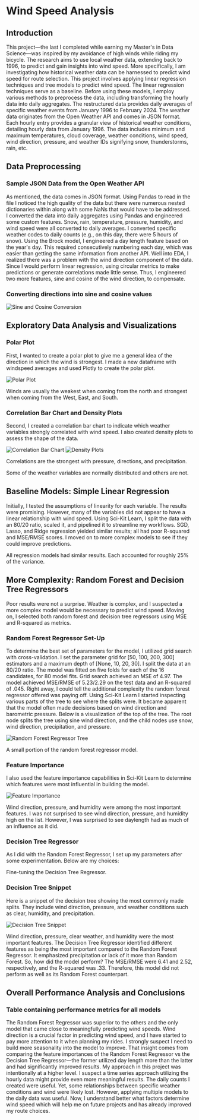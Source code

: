 # Wind Speed Analysis

## Introduction
This project—the last I completed while earning my Master's in Data Science—was inspired by my avoidance of high winds while riding my bicycle. The research aims to use local weather data, extending back to 1996, to predict and gain insights into wind speed.
More specifically, I am investigating how historical weather data can be harnessed to predict wind speed for route selection. This project involves applying linear regression techniques and tree models to predict wind speed. The linear regression techniques serve as a baseline. Before using these models, I employ various methods to preprocess the data, including transforming the hourly data into daily aggregates. The restructured data provides daily averages of specific weather events from January 1996 to February 2024.
The weather data originates from the Open Weather API and comes in JSON format. Each hourly entry provides a granular view of historical weather conditions, detailing hourly data from January 1996. The data includes minimum and maximum temperatures, cloud coverage, weather conditions, wind speed, wind direction, pressure, and weather IDs signifying snow, thunderstorms, rain, etc.

## Data Preprocessing

### Sample JSON Data from the Open Weather API
As mentioned, the data comes in JSON format. Using Pandas to read in the file I noticed the high quality of the data but there were numerous nested dictionaries within along with some NaNs that would have to be addressed.
I converted the data into daily aggregates using Pandas and engineered some custom features.
Snow, rain, temperature, pressure, humidity, and wind speed were all converted to daily averages.
I converted specific weather codes to daily counts (e.g., on this day, there were 5 hours of snow).
Using the Brock model, I engineered a day length feature based on the year's day. This required consecutively numbering each day, which was easier than getting the same information from another API.
Well into EDA, I realized there was a problem with the wind direction component of the data. Since I would perform linear regression, using circular metrics to make predictions or generate correlations made little sense. Thus, I engineered two more features, sine and cosine of the wind direction, to compensate.

### Converting directions into sine and cosine values

![Sine and Cosine Conversion](path/to/your/image/sine_cosine_conversion.png)

## Exploratory Data Analysis and Visualizations

### Polar Plot
First, I wanted to create a polar plot to give me a general idea of the direction in which the wind is strongest. I made a new dataframe with windspeed averages and used Plotly to create the polar plot.

![Polar Plot](path/to/your/image/polar_plot.png)

Winds are usually the weakest when coming from the north and strongest when coming from the West, East, and South.

### Correlation Bar Chart and Density Plots
Second, I created a correlation bar chart to indicate which weather variables strongly correlated with wind speed. I also created density plots to assess the shape of the data.

![Correlation Bar Chart](path/to/your/image/correlation_bar_chart.png)
![Density Plots](path/to/your/image/density_plots.png)

Correlations are the strongest with pressure, directions, and precipitation.

Some of the weather variables are normally distributed and others are not.

## Baseline Models: Simple Linear Regression
Initially, I tested the assumptions of linearity for each variable. The results were promising. However, many of the variables did not appear to have a linear relationship with wind speed. Using Sci-Kit Learn, I split the data with an 80/20 ratio, scaled it, and pipelined it to streamline my workflows.
SGD, Lasso, and Ridge regression yielded similar results; all had poor R-squared and MSE/RMSE scores. I moved on to more complex models to see if they could improve predictions.

All regression models had similar results. Each accounted for roughly 25% of the variance.

## More Complexity: Random Forest and Decision Tree Regressors
Poor results were not a surprise. Weather is complex, and I suspected a more complex model would be necessary to predict wind speed. Moving on, I selected both random forest and decision tree regressors using MSE and R-squared as metrics.

### Random Forest Regressor Set-Up
To determine the best set of parameters for the model, I utilized grid search with cross-validation. I set the parameter grid for [50, 100, 200, 300] estimators and a maximum depth of [None, 10, 20, 30]. I split the data at an 80/20 ratio. The model was fitted on five folds for each of the 16 candidates, for 80 model fits. Grid search achieved an MSE of 4.97.
The model achieved MSE/RMSE of 5.23/2.29 on the test data and an R-squared of .045. Right away, I could tell the additional complexity the random forest regressor offered was paying off.
Using Sci-Kit Learn I started inspecting various parts of the tree to see where the splits were. It became apparent that the model often made decisions based on wind direction and barometric pressure. Below is a visualization of the top of the tree. The root node splits the tree using sine wind direction, and the child nodes use snow, wind direction, precipitation, and pressure.

![Random Forest Regressor Tree](path/to/your/image/random_forest_tree.png)

A small portion of the random forest regressor model.

### Feature Importance
I also used the feature importance capabilities in Sci-Kit Learn to determine which features were most influential in building the model.

![Feature Importance](path/to/your/image/feature_importance.png)

Wind direction, pressure, and humidity were among the most important features.
I was not surprised to see wind direction, pressure, and humidity high on the list. However, I was surprised to see daylength had as much of an influence as it did.

### Decision Tree Regressor
As I did with the Random Forest Regressor, I set up my parameters after some experimentation. Below are my choices:

Fine-tuning the Decision Tree Regressor.

### Decision Tree Snippet
Here is a snippet of the decision tree showing the most commonly made splits. They include wind direction, pressure, and weather conditions such as clear, humidity, and precipitation.

![Decision Tree Snippet](path/to/your/image/decision_tree_snippet.png)

Wind direction, pressure, clear weather, and humidity were the most important features.
The Decision Tree Regressor identified different features as being the most important compared to the Random Forest Regressor. It emphasized precipitation or lack of it more than Random Forest. So, how did the model perform? The MSE/RMSE were 6.41 and 2.52, respectively, and the R-squared was .33. Therefore, this model did not perform as well as its Random Forest counterpart.

## Overall Performance Analysis and Conclusions
### Table containing performance metrics for all models
The Random Forest Regressor was superior to the others and the only model that came close to meaningfully predicting wind speeds. Wind direction is a crucial factor in predicting wind speed, and I have started to pay more attention to it when planning my rides. I strongly suspect I need to build more seasonality into the model to improve. That insight comes from comparing the feature importances of the Random Forest Regressor vs the Decision Tree Regressor—the former utilized day length more than the latter and had significantly improved results.
My approach in this project was intentionally at a higher level. I suspect a time series approach utilizing the hourly data might provide even more meaningful results. The daily counts I created were useful. Yet, some relationships between specific weather conditions and wind were likely lost.
However, applying multiple models to the daily data was useful. Now, I understand better what factors determine wind speed which will help me on future projects and has already improved my route choices.
